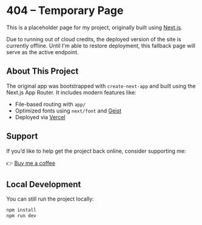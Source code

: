 # 404 – Temporary Page

This is a placeholder page for my project, originally built using [Next.js](https://nextjs.org).

Due to running out of cloud credits, the deployed version of the site is currently offline. Until I'm able to restore deployment, this fallback page will serve as the active endpoint.

## About This Project

The original app was bootstrapped with `create-next-app` and built using the Next.js App Router. It includes modern features like:

- File-based routing with `app/`
- Optimized fonts using `next/font` and [Geist](https://vercel.com/font)
- Deployed via [Vercel](https://vercel.com)

## Support

If you’d like to help get the project back online, consider supporting me:

👉 [Buy me a coffee](https://buymeacoffee.com/abhastheain)

## Local Development

You can still run the project locally:

```bash
npm install
npm run dev
```